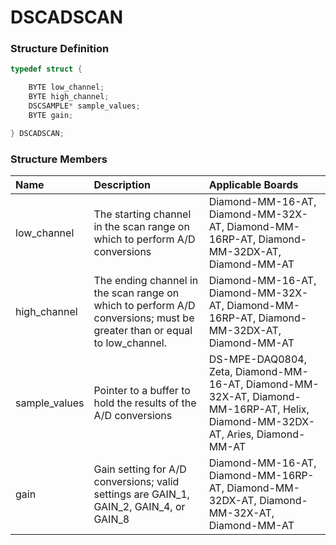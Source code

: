 # DSCADSCAN

### Structure Definition

```c
typedef struct {

    BYTE low_channel;
    BYTE high_channel;
    DSCSAMPLE* sample_values;
    BYTE gain;

} DSCADSCAN;
```

### Structure Members

| Name | Description | Applicable Boards |
| :--- | :--- | :--- |
| low\_channel | The starting channel in the scan range on which to perform A/D conversions | Diamond-MM-16-AT, Diamond-MM-32X-AT, Diamond-MM-16RP-AT, Diamond-MM-32DX-AT, Diamond-MM-AT |
| high\_channel | The ending channel in the scan range on which to perform A/D conversions; must be greater than or equal to low\_channel. | Diamond-MM-16-AT, Diamond-MM-32X-AT, Diamond-MM-16RP-AT, Diamond-MM-32DX-AT, Diamond-MM-AT |
| sample\_values | Pointer to a buffer to hold the results of the A/D conversions | DS-MPE-DAQ0804, Zeta, Diamond-MM-16-AT, Diamond-MM-32X-AT, Diamond-MM-16RP-AT, Helix, Diamond-MM-32DX-AT, Aries, Diamond-MM-AT |
| gain | Gain setting for A/D conversions; valid settings are GAIN\_1, GAIN\_2, GAIN\_4, or GAIN\_8 | Diamond-MM-16-AT, Diamond-MM-16RP-AT, Diamond-MM-32DX-AT, Diamond-MM-32X-AT, Diamond-MM-AT |

